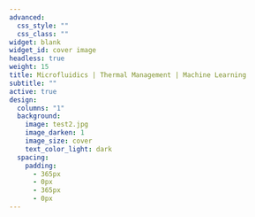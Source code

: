 ```yaml
---
advanced:
  css_style: ""
  css_class: ""
widget: blank
widget_id: cover image
headless: true
weight: 15
title: Microfluidics | Thermal Management | Machine Learning
subtitle: ""
active: true
design:
  columns: "1"
  background:
    image: test2.jpg
    image_darken: 1
    image_size: cover
    text_color_light: dark
  spacing:
    padding:
      - 365px
      - 0px
      - 365px
      - 0px
---
```

